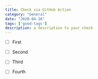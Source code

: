 ```yaml
---
title: Check via GitHub Action
category: "General"
date: "2020-04-16"
tags: ['good-tags']
description: a description to your check
---
```


- [ ] First

- [ ] Second

- [ ] Third

- [ ] Fourth
